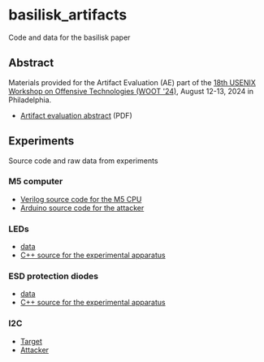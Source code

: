 # basilisk_artifacts
Code and data for the basilisk paper
## Abstract
Materials provided for the Artifact Evaluation (AE) part of the
[18th USENIX Workshop on Offensive Technologies
(WOOT '24)](https://www.usenix.org/conference/woot24), August 12-13, 2024 in
Philadelphia.
- [Artifact evaluation abstract](artifact_evaluation_abstract.pdf) (PDF)
## Experiments
Source code and raw data from experiments
### M5 computer
- [Verilog source code for the M5 CPU](experiments/M5/code/Verilog/)
- [Arduino source code for the attacker](experiments/M5/code/Arduino/)
### LEDs
- [data](experiments/LEDs/data/)
- [C++ source for the experimental apparatus](experiments/LEDs/code/Arduino/)
### ESD protection diodes
- [data](experiments/diodes/data/)
- [C++ source for the experimental apparatus](experiments/diodes/code/Arduino/)
### I2C
- [Target](experiments/I2C/target/)
- [Attacker](experiments/I2C/attacker/)
